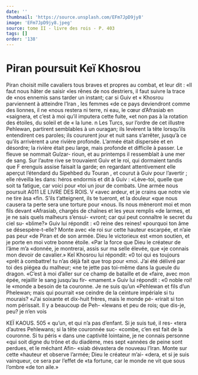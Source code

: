 ```yaml
---
date: ''
thumbnail: 'https://source.unsplash.com/EFm7JpD9jy8'
image: 'EFm7JpD9jy8.jpeg'
source: tome II - livre des rois - P. 403
tags: []
order: '138'
---
```


# Piran poursuit Keï Khosrou

Piran choisit mille cavaliers tous braves et propres au combat, et leur dit : «Il faut nous hâter de saisir «les rênes de nos destriers, il faut suivre la trace de «nos ennemis sans tarder un instant; car si Guiv et « Khosrou parviennent à atteindre l’Iran , les femmes
«de ce pays deviendront comme des lionnes, il ne «nous restera ni terre, ni eau, le cœur d’Afrasiab en «saignera, et c’est à moi qu’il imputera cette fuite,
«et non pas à la rotation des étoiles, du soleil et de
« la lune. n
Les Turcs, sur l’ordre de cet illustre Pehlewan,
partirent semblables à un ouragan; ils levèrent la tête lorsqu’ils entendirent ces paroles; ils coururent jour et nuit sans s’arrêter, jusqu’à ce qu’ils arrivèrent a
une rivière profonde. L’armée était dispersée et en
désordre; la rivière était peu large, mais profonde
et difficile à passer. Le fleuve se nommait Gulzar- rioun, et au printemps il ressemblait à une mer de sang.
Sur l’autre rive se trouvaient Guiv et le roi, qui dormaient tandis que F erenguis assise faisait la garde; en regardant attentivement elle aperçut l’étendard du Sipehbed du Touran , et courut à Guiv pour l’avertir ;
elle réveilla les dans: héros endormis et dit à Guiv : «Lève-toi, quelle que soit ta fatigue, car voici pour «toi un jour de combats. Une armée nous poursuit
A011 LE LIVRE DES ROIS.
V «avec ardeur, et je crains que notre vie ne tire àsa
«fin. S’ils t’atteignent, ils te tueront, et la douleur
«que nous causera ta perte sera une torture pour «nous. Ils nous mèneront moi et mon fils devant «Afrasiab, chargés de chaînes et les yeux remplis
«de larmes, et je ne sais quels malheurs s’ensui- «vront; car qui peut connaître le secret du ciel su- «blime?» Guiv lui répondit : «0 reine des reines! «pourquoi ton âme se désespère-t-elle? Monte avec
«le roi sur cette hauteur escarpée, et n’aie pas peur «de Piran et de son armée. Dieu le victorieux est «mon soutien, et je porte en moi votre bonne étoile. «Par la force que Dieu le créateur de l’âme m’a «donnée, je montrerai, assis sur ma selle élevée, que
«je connais mon devoir de cavalier.»
Keî Khosrou lui répondit: «0 toi qui es toujours «prêt à combattre! tu n’as déjà fait que trop pour
«moi. J’ai été délivré par toi des piégea du malheur;
«ne te jette pas toi-même dans la gueule du dragon. «C’est à moi d’aller sur ce champ de bataille et de
«faire, avec mon épée, rejaillir le sang jusqu’au fir- «mament.» Guiv lui répondit : «0 noble roi! le «monde a besoin de ta couronne. Je ne suis qu’un «Pehlewan et fils d’un Phelewan; mais qui pourrait «se ceindre de la ceinture impériale si tu mourais? «J’ai soixante et dix-huit frères, mais le monde pé- «rirait si ton nom périssait. Il y a beaucoup de Peh- «lewans et peu de rois; que dis-je, peu? je n’en vois

KEÏ KAOUS. 505 « qu’un, et qui n’a pas d’enfant. Si je suis tué, il res-
«tera d’autres Pehlewans; si la tête couronnée suc- «combe, c’en est fait de la couronne. Si tu péris
« dans une captivité lointaine, je ne connais personne «qui soit digne du trône et du diadème, mes sept «années de peine sont perdues, et le méchant Afin- «siab dévastera de nouveau l’Iran. Monte sur cette «hauteur et observe l’armée; Dieu le créateur m’ai-
«dera, et si je suis vainqueur, ce sera par l’effet de «ta fortune, car le monde ne vit que sous l’ombre «de ton aile.»
